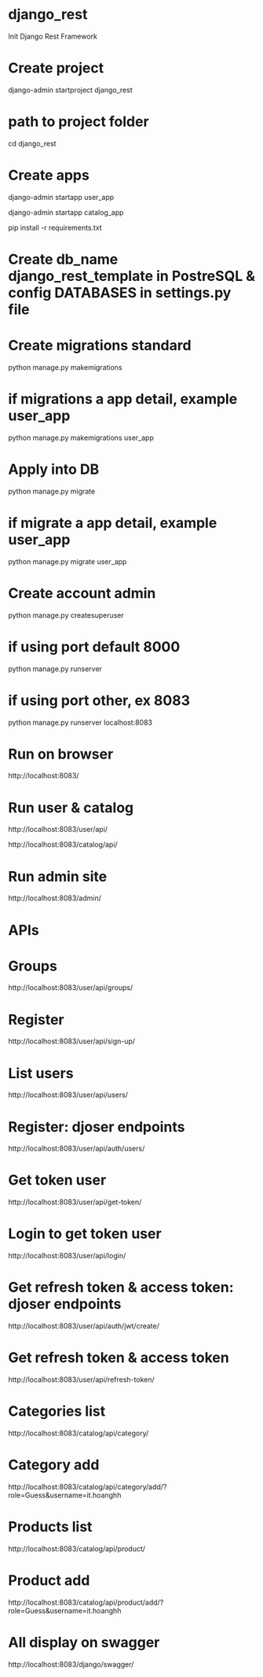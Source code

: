 # django_rest
Init Django Rest Framework 

# Create project
django-admin startproject django_rest

# path to project folder
cd django_rest

# Create apps
django-admin startapp user_app

django-admin startapp catalog_app

pip install -r requirements.txt

# Create db_name django_rest_template in PostreSQL & config DATABASES in settings.py file

# Create migrations standard
python manage.py makemigrations
# if migrations a app detail, example user_app
python manage.py makemigrations user_app

# Apply into DB
python manage.py migrate
# if migrate a app detail, example user_app
python manage.py migrate user_app

# Create account admin
python manage.py createsuperuser

# if using port default 8000
python manage.py runserver
# if using port other, ex 8083
python manage.py runserver localhost:8083

# Run on browser
http://localhost:8083/

# Run user & catalog
http://localhost:8083/user/api/

http://localhost:8083/catalog/api/

# Run admin site
http://localhost:8083/admin/

# APIs
# Groups
http://localhost:8083/user/api/groups/

# Register
http://localhost:8083/user/api/sign-up/

# List users
http://localhost:8083/user/api/users/

# Register: djoser endpoints
http://localhost:8083/user/api/auth/users/

# Get token user
http://localhost:8083/user/api/get-token/

# Login to get token user
http://localhost:8083/user/api/login/

# Get refresh token & access token: djoser endpoints
http://localhost:8083/user/api/auth/jwt/create/

# Get refresh token & access token
http://localhost:8083/user/api/refresh-token/

# Categories list
http://localhost:8083/catalog/api/category/

# Category add
http://localhost:8083/catalog/api/category/add/?role=Guess&username=it.hoanghh

# Products list
http://localhost:8083/catalog/api/product/

# Product add
http://localhost:8083/catalog/api/product/add/?role=Guess&username=it.hoanghh

# All display on swagger
http://localhost:8083/django/swagger/

